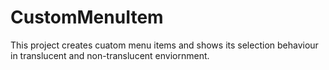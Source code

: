 # CustomMenuItem
This project creates cuatom menu items and shows its selection behaviour in translucent and non-translucent enviornment.
